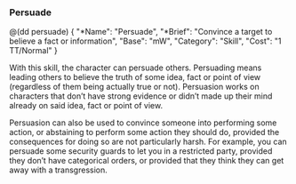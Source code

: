### Persuade

@(dd persuade)
{ 
  "*Name": "Persuade",
  "*Brief": "Convince a target to believe a fact or information",
  "Base": "mW",
  "Category": "Skill",
  "Cost": "1 TT/Normal"
}

With this skill, the character can persuade others. Persuading means leading
others to believe the truth of some idea, fact or point of view (regardless of
them being actually true or not). Persuasion works on characters that don’t have
strong evidence or didn’t made up their mind already on said idea, fact or point
of view.

Persuasion can also be used to convince someone into performing some action, or
abstaining to perform some action they should do, provided the consequences for
doing so are not particularly harsh. For example, you can persuade some security
guards to let you in a restricted party, provided they don’t have categorical
orders, or provided that they think they can get away with a transgression.
